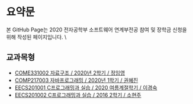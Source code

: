 # 요약문

본 GitHub Page는 2020 전자공학부 소프트웨어 연계부전공 참여 및 장학금 신청을 위해 작성된 페이지입니다. 
\

## 교과목형
- [COME331002 자료구조 /  2020년 2학기 / 정임영](https://github.com/bh2980/20202_DataStructure)
- [COMP217003 자바프로그래밍 / 2020년 1학기 / 권혜진](https://github.com/bh2980/20201_JavaProgramming)
- [EECS201001 C프로그래밍과 실습 / 2020 여름계절학기 / 이경숙](https://github.com/bh2980/2020S_CProgramming_Retake)
- [EECS201002 C프로그래밍과 실습 / 2016 2학기 / 소현주](https://github.com/bh2980/20162_CProgramming)
